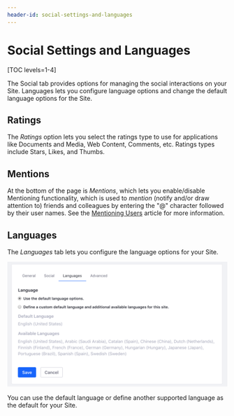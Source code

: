 ```yaml
---
header-id: social-settings-and-languages
---
```


# Social Settings and Languages

[TOC levels=1-4]

The Social tab provides options for managing the social interactions on your
Site. Languages lets you configure language options and change the default
language options for the Site.

## Ratings

The *Ratings* option lets you select the ratings type to use for applications
like Documents and Media, Web Content, Comments, etc. Ratings types include
Stars, Likes, and Thumbs. 

## Mentions

At the bottom of the page is *Mentions*, which lets you enable/disable
Mentioning functionality, which is used to *mention* (notify and/or draw
attention to) friends and colleagues by entering the "@" character followed by
their user names. See the 
[Mentioning Users](/docs/7-2/user/-/knowledge_base/u/mentioning-users) article
for more information.

## Languages

The *Languages* tab lets you configure the language options for your Site.

![Figure 1: In the Languages tab, you can configure the site to use the instance's default language or another supported language.](../../../../images/site-language.png)

You can use the default language or define another supported language as the
default for your Site. 


